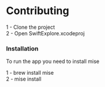 # Contributing

1 - Clone the project<br>
2 - Open SwiftExplore.xcodeproj

### Installation

To run the app you need to install mise

1 - brew install mise<br>
2 - mise install

